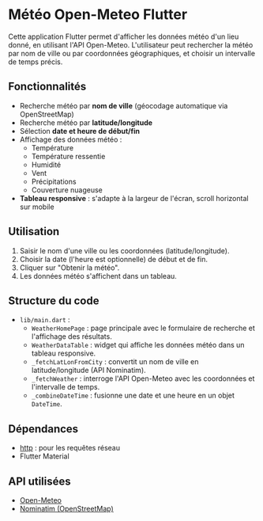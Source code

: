 # Météo Open-Meteo Flutter

Cette application Flutter permet d'afficher les données météo d'un lieu donné, en utilisant l'API Open-Meteo. L'utilisateur peut rechercher la météo par nom de ville ou par coordonnées géographiques, et choisir un intervalle de temps précis.

## Fonctionnalités

- Recherche météo par **nom de ville** (géocodage automatique via OpenStreetMap)
- Recherche météo par **latitude/longitude**
- Sélection **date et heure de début/fin**
- Affichage des données météo :
  - Température
  - Température ressentie
  - Humidité
  - Vent
  - Précipitations
  - Couverture nuageuse
- **Tableau responsive** : s'adapte à la largeur de l'écran, scroll horizontal sur mobile

## Utilisation

1. Saisir le nom d'une ville ou les coordonnées (latitude/longitude).
2. Choisir la date (l'heure est optionnelle) de début et de fin.
3. Cliquer sur "Obtenir la météo".
4. Les données météo s'affichent dans un tableau.

## Structure du code

- `lib/main.dart` :
  - `WeatherHomePage` : page principale avec le formulaire de recherche et l'affichage des résultats.
  - `WeatherDataTable` : widget qui affiche les données météo dans un tableau responsive.
  - `_fetchLatLonFromCity` : convertit un nom de ville en latitude/longitude (API Nominatim).
  - `_fetchWeather` : interroge l'API Open-Meteo avec les coordonnées et l'intervalle de temps.
  - `_combineDateTime` : fusionne une date et une heure en un objet `DateTime`.

## Dépendances

- [http](https://pub.dev/packages/http) : pour les requêtes réseau
- Flutter Material

## API utilisées

- [Open-Meteo](https://open-meteo.com/)
- [Nominatim (OpenStreetMap)](https://nominatim.openstreetmap.org/)

